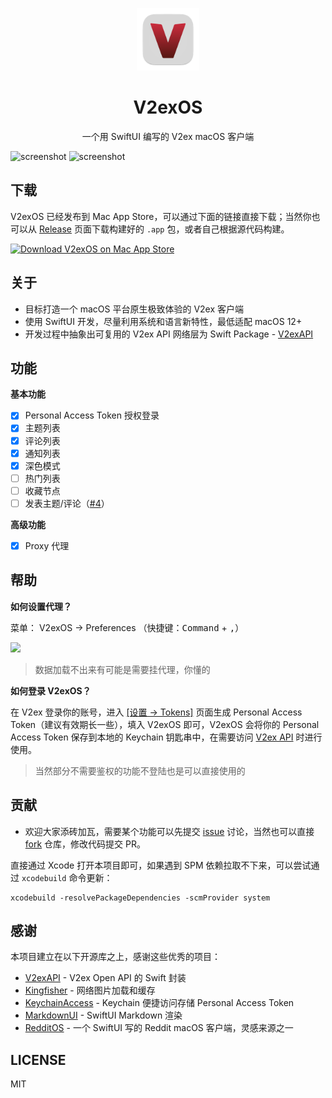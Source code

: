<p align="center">
  <a href="https://apps.apple.com/cn/app/v2exos/id6443544914?mt=12">
    <img src="/V2exOS/Assets.xcassets/AppIcon.appiconset/icon_256.png" alt="V2exOS" title="V2exOS" width="100" />
  </a>
  <h1 align="center">V2exOS</h1>
  <div align="center">一个用 SwiftUI 编写的 V2ex macOS 客户端</div>
</p>

![screenshot](https://user-images.githubusercontent.com/2088605/192312063-def16466-052b-457a-9b4c-856b2afb3a42.png#gh-dark-mode-only)
![screenshot](https://user-images.githubusercontent.com/2088605/192312051-9ec1e43d-4aee-46fb-a61f-fd865e35fca4.png##gh-light-mode-only)

## 下载

V2exOS 已经发布到 Mac App Store，可以通过下面的链接直接下载；当然你也可以从 [Release](https://github.com/isaced/V2exOS/releases) 页面下载构建好的 `.app` 包，或者自己根据源代码构建。

<a href="https://apps.apple.com/cn/app/v2exos/id6443544914?mt=12">
  <img src="https://tools.applemediaservices.com/api/badges/download-on-the-mac-app-store/white/en-US" alt="Download V2exOS on Mac App Store" height="40" />
</a>

## 关于

- 目标打造一个 macOS 平台原生极致体验的 V2ex 客户端
- 使用 SwiftUI 开发，尽量利用系统和语言新特性，最低适配 macOS 12+
- 开发过程中抽象出可复用的 V2ex API 网络层为 Swift Package - [V2exAPI](https://github.com/isaced/V2exAPI)

## 功能

**基本功能**

- [x] Personal Access Token 授权登录
- [x] 主题列表
- [x] 评论列表
- [x] 通知列表
- [x] 深色模式
- [ ] 热门列表
- [ ] 收藏节点
- [ ] 发表主题/评论（[#4](https://github.com/isaced/V2exOS/issues/4)）

**高级功能**

- [x] Proxy 代理

## 帮助

**如何设置代理？**

菜单： V2exOS -> Preferences （快捷键：<kbd>Command</kbd> + <kbd>,</kbd>）

<img src="https://user-images.githubusercontent.com/2088605/193294617-e027d1da-8bd7-44f4-9ade-11f2cf807d81.png" width="450">

> 数据加载不出来有可能是需要挂代理，你懂的

**如何登录 V2exOS？**

在 V2ex 登录你的账号，进入 [[设置 -> Tokens]](https://v2ex.com/settings/tokens) 页面生成 Personal Access Token（建议有效期长一些），填入 V2exOS 即可，V2exOS 会将你的 Personal Access Token 保存到本地的 Keychain 钥匙串中，在需要访问 [V2ex API](https://v2ex.com/help/api) 时进行使用。

> 当然部分不需要鉴权的功能不登陆也是可以直接使用的

## 贡献

- 欢迎大家添砖加瓦，需要某个功能可以先提交 [issue](https://github.com/isaced/V2exOS/issues) 讨论，当然也可以直接 [fork](https://github.com/isaced/V2exOS/fork) 仓库，修改代码提交 PR。

直接通过 Xcode 打开本项目即可，如果遇到 SPM 依赖拉取不下来，可以尝试通过 `xcodebuild` 命令更新：

```shell
xcodebuild -resolvePackageDependencies -scmProvider system
```

## 感谢

本项目建立在以下开源库之上，感谢这些优秀的项目：

- [V2exAPI](https://github.com/isaced/V2exAPI) - V2ex Open API 的 Swift 封装
- [Kingfisher](https://github.com/onevcat/Kingfisher) - 网络图片加载和缓存
- [KeychainAccess](https://github.com/kishikawakatsumi/KeychainAccess) - Keychain 便捷访问存储 Personal Access Token
- [MarkdownUI](https://github.com/gonzalezreal/MarkdownUI) - SwiftUI Markdown 渲染
- [RedditOS](https://github.com/Dimillian/RedditOS) - 一个 SwiftUI 写的 Reddit macOS 客户端，灵感来源之一

## LICENSE

MIT
